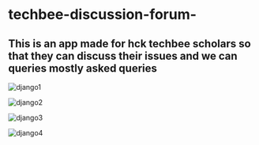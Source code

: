 # techbee-discussion-forum-

## This is an app made for hck techbee scholars so that they can discuss their issues and we can queries mostly asked queries 

![django1](https://user-images.githubusercontent.com/94862735/164965669-7372dc94-a8a9-43d3-9bd8-02dfe572cd5f.JPG)



![django2](https://user-images.githubusercontent.com/94862735/164965677-4b92dabc-8b7f-48c3-894e-de698b4d79cd.JPG)




![django3](https://user-images.githubusercontent.com/94862735/164965679-4c0483b7-1852-499a-a683-60613cbc580c.JPG)



![django4](https://user-images.githubusercontent.com/94862735/164965686-08bd70e1-d248-4517-8c91-f7b5c3e9cf0a.JPG)
